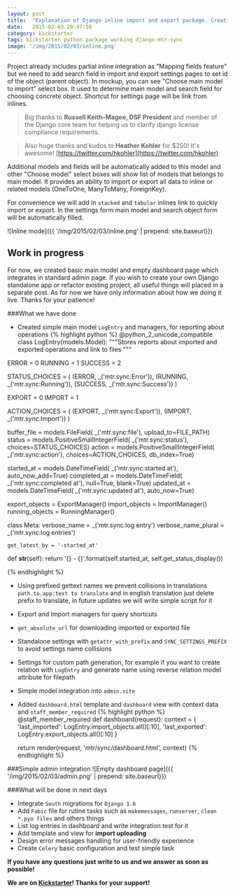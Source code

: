 ```yaml
---
layout: post
title:  "Explanation of Django inline import and export package. Creating main model and dashboard page"
date:   2015-02-03 20:47:56
сategory: kickstarter
tags: kickstarter python package working django-mtr-sync
image: '/img/2015/02/03/inline.png'
---
```


Project already includes partial inline integration as "Mapping fields feature" but we need to add search field in import and export settings pages to set id of the object (parent object). In mockup, ​you can see "Choose main model to import" select box. It used to determine main model and search field for choosing concrete object. Shortcut for settings page will be link from inlines.



> Big thanks to **Russell Keith-Magee, DSF President** and member of the Django core team for helping us to clarify django license compliance requirements.

> Also huge thanks and kudos to **Heather Kohler** for $250! It's awesome! [https://twitter.com/hkohler](https://twitter.com/hkohler)

Additional models and fields will be automatically added to this model and other "Choose model" select boxes will show list of models that belongs to main model. It provides an ability to import or export all data to inline or related models (OneToOne, ManyToMany, ForeignKey).

For convenience we will add in `stacked` and `tabular` inlines link to quickly import or export. In the settings form
main model and search object form will be automatically filled.

![Inline mode]({{ '/img/2015/02/03/inline.png' | prepend: site.baseurl}})

## Work in progress

For now, we created basic main model and empty dashboard page which integrates in standard admin page.
If you wish to create your own Django standalone app or refactor existing project, all useful things will placed
in a separate post. As for now we have only information about how we doing it live. Thanks for your patience!

###What we have done

- Created simple main model `LogEntry` and managers, for reporting about operations
  {% highlight python %}
@python_2_unicode_compatible
class LogEntry(models.Model):
"""Stores reports about imported and exported operations and link to files
"""

ERROR = 0
RUNNING = 1
SUCCESS = 2

STATUS_CHOICES = (
    (ERROR, _('mtr.sync:Error')),
    (RUNNING, _('mtr.sync:Running')),
    (SUCCESS, _('mtr.sync:Success'))
)

EXPORT = 0
IMPORT = 1

ACTION_CHOICES = (
    (EXPORT, _('mtr.sync:Export')),
    (IMPORT, _('mtr.sync:Import'))
)

buffer_file = models.FileField(
    _('mtr.sync:file'), upload_to=FILE_PATH)
status = models.PositiveSmallIntegerField(
    _('mtr.sync:status'), choices=STATUS_CHOICES)
action = models.PositiveSmallIntegerField(
    _('mtr.sync:action'), choices=ACTION_CHOICES, db_index=True)

started_at = models.DateTimeField(
    _('mtr.sync:started at'), auto_now_add=True)
completed_at = models.DateTimeField(
    _('mtr.sync:completed at'), null=True, blank=True)
updated_at = models.DateTimeField(
    _('mtr.sync:updated at'), auto_now=True)

export_objects = ExportManager()
import_objects = ImportManager()
running_objects = RunningManager()

class Meta:
    verbose_name = _('mtr.sync:log entry')
    verbose_name_plural = _('mtr.sync:log entries')

    get_latest_by = '-started_at'

def __str__(self):
    return '{} - {}'.format(self.started_at, self.get_status_display())

  {% endhighlight %}
- Using prefixed gettext names we prevent collisions in translations `path.to.app:text to translate` and in english
translation just delete prefix to translate, in future updates we will write simple script for it
- Export and Import managers for query shortcuts
- `get_absolute_url` for downloading imported or exported file
- Standalone settings with `getattr_with_prefix` and `SYNC_SETTINGS_PREFIX` to avoid settings name collisions
- Settings for custom path generation, for example if you want to create relation with `LogEntry` and generate name
using reverse relation model attribute for filepath
- Simple model integration into `admin.site`
- Added `dashboard.html` template and `dashboard` view with context data and `staff_member_required`
  {% highlight python %}
@staff_member_required
def dashboard(request):
    context = {
        'last_imported': LogEntry.import_objects.all()[:10],
        'last_exported': LogEntry.export_objects.all()[:10]
    }

    return render(request, 'mtr/sync/dashboard.html', context)
  {% endhighlight %}

###Simple admin integration
![Empty dashboard page]({{ '/img/2015/02/03/admin.png' | prepend: site.baseurl}})

###What will be done in next days

- Integrate `South` migrations for `Django 1.6`
- Add `Fabic` file for rutine tasks such as `makemessages`, `runserver`, `clean *.pyo files` and others things
- List log entries in dashboard and write integration test for it
- Add template and view for **import uploading**
- Design error messages handling for user-friendly experience
- Create `Celery` basic configuration and test simple task

**If you have any questions just write to us and we answer as soon as possible!**

**We are on [Kickstarter][kickstarter]! Thanks for your support!**

[kickstarter]: https://www.kickstarter.com/projects/1625615835/django-opensource-improved-import-export-package